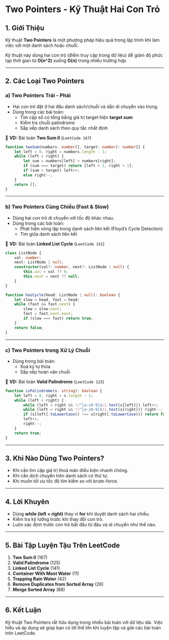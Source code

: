 # Two Pointers - Kỹ Thuật Hai Con Trỏ

## 1. Giới Thiệu
Kỹ thuật **Two Pointers** là một phương pháp hiệu quả trong lập trình khi làm việc với một danh sách hoặc chuỗi.

Kỹ thuật này dùng hai con trỏ (điểm truy cập trong dữ liệu) để giảm độ phức tạp thời gian từ **O(n^2)** xuống **O(n)** trong nhiều trường hợp.

---

## 2. Các Loại Two Pointers
### a) **Two Pointers Trái - Phải**
- Hai con trỏ đặt ở hai đầu danh sách/chuỗi và dần di chuyển vào trong.
- Dùng trong các bài toán:
  - Tìm cặp số có tổng bằng giá trị target hiện **target sum**
  - Kiểm tra chuỗi palindrome
  - Sắp xếp danh sách theo quy tắc nhất định

🔹 **VD:** Bài toán **Two Sum II** (`LeetCode 167`)
```ts
function twoSum(numbers: number[], target: number): number[] {
    let left = 0, right = numbers.length - 1;
    while (left < right) {
        let sum = numbers[left] + numbers[right];
        if (sum === target) return [left + 1, right + 1];
        if (sum < target) left++;
        else right--;
    }
    return [];
}
```

---

### b) **Two Pointers Cùng Chiều (Fast & Slow)**
- Dùng hai con trỏ di chuyển với tốc độ khác nhau.
- Dùng trong các bài toán:
  - Phát hiện vòng lặp trong danh sách liên kết (Floyd’s Cycle Detection)
  - Tìm giữa danh sách liên kết

🔹 **VD:** Bài toán **Linked List Cycle** (`LeetCode 141`)
```ts
class ListNode {
    val: number;
    next: ListNode | null;
    constructor(val?: number, next?: ListNode | null) {
        this.val = val ?? 0;
        this.next = next ?? null;
    }
}

function hasCycle(head: ListNode | null): boolean {
    let slow = head, fast = head;
    while (fast && fast.next) {
        slow = slow.next;
        fast = fast.next.next;
        if (slow === fast) return true;
    }
    return false;
}
```

---

### c) **Two Pointers trong Xử Lý Chuỗi**
- Dùng trong bài toán:
  - Xoá ký tự thừa
  - Sắp xếp hoàn văn chuỗi

🔹 **VD:** Bài toán **Valid Palindrome** (`LeetCode 125`)
```ts
function isPalindrome(s: string): boolean {
    let left = 0, right = s.length - 1;
    while (left < right) {
        while (left < right && !/^[a-z0-9]$/i.test(s[left])) left++;
        while (left < right && !/^[a-z0-9]$/i.test(s[right])) right--;
        if (s[left].toLowerCase() !== s[right].toLowerCase()) return false;
        left++;
        right--;
    }
    return true;
}
```

---

## 3. Khi Nào Dùng Two Pointers?
- Khi cần tìm cặp giá trị thoả mãn điều kiện nhanh chóng.
- Khi cần dịch chuyển trên danh sách có thứ tự.
- Khi muốn tối ưu tốc độ tìm kiếm so với brute-force.

---

## 4. Lời Khuyên
- Dùng **while (left < right)** thay vì **for** khi duyệt danh sách hai chiều.
- Kiểm tra kỹ lưỡng trước khi thay đổi con trỏ.
- Luôn xác định trước con trỏ bắt đầu từ đâu và di chuyển như thế nào.

---

## 5. Bài Tập Luyện Tậu Trên LeetCode
1. **Two Sum II** (167)
2. **Valid Palindrome** (125)
3. **Linked List Cycle** (141)
4. **Container With Most Water** (11)
5. **Trapping Rain Water** (42)
6. **Remove Duplicates from Sorted Array** (26)
7. **Merge Sorted Array** (88)

---

## 6. Kết Luận
Kỹ thuật Two Pointers rất hữu dụng trong nhiều bài toán với dữ liệu dài. Việc hiểu và áp dụng sẽ giúp bạn có lời thế lớn khi luyện tập và giải các bài toán trên LeetCode.

